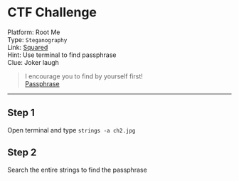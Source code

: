# CTF Challenge

Platform: Root Me </br>
Type: `Steganography` </br>
Link: [Squared](https://www.root-me.org/en/Challenges/Steganography/Squared-38) </br>
Hint: Use terminal to find passphrase </br>
Clue: Joker laugh </br>

> I encourage you to find by yourself first! </br>
[Passphrase](./passphrase.txt) </br>

---

## Step 1
Open terminal and type `strings -a ch2.jpg`

## Step 2
Search the entire strings to find the passphrase
